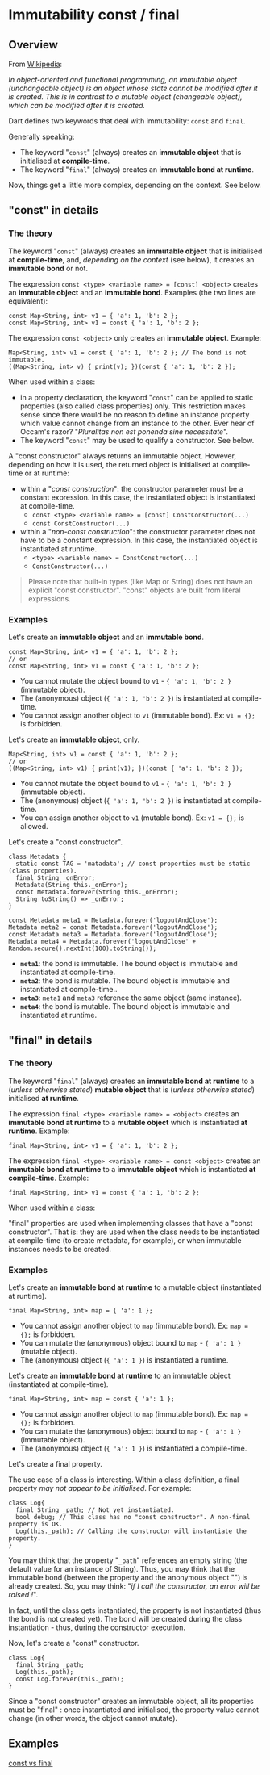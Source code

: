 # Immutability const / final

## Overview

From [Wikipedia](https://en.wikipedia.org/wiki/Immutable_object):

_In object-oriented and functional programming, an immutable object (unchangeable object)
is an object whose state cannot be modified after it is created. This is in contrast
to a mutable object (changeable object), which can be modified after it is created._

Dart defines two keywords that deal with immutability: `const` and `final`.

Generally speaking:

* The keyword "`const`" (always) creates an **immutable object** that is initialised at **compile-time**.
* The keyword "`final`" (always) creates an **immutable bond at runtime**.

Now, things get a little more complex, depending on the context. See below.

## "const" in details

### The theory

The keyword "`const`" (always) creates an **immutable object** that is initialised at **compile-time**, and, _depending on
the context_ (see below), it creates an **immutable bond** or not.

The expression `const <type> <variable name> = [const] <object>` creates an **immutable object** and an **immutable bond**.
Examples (the two lines are equivalent):

    const Map<String, int> v1 = { 'a': 1, 'b': 2 };
    const Map<String, int> v1 = const { 'a': 1, 'b': 2 };

The expression `const <object>` only creates an **immutable object**.
Example:

    Map<String, int> v1 = const { 'a': 1, 'b': 2 }; // The bond is not immutable.
    ((Map<String, int> v) { print(v); })(const { 'a': 1, 'b': 2 });

When used within a class:

* in a property declaration, the keyword "`const`" can be applied to static properties
  (also called class properties) only. This restriction makes sense since there would be no reason to define an instance
  property which value cannot change from an instance to the other. Ever hear of Occam's razor?
  "_Pluralitas non est ponenda sine necessitate_".
* The keyword "`const`" may be used to qualify a constructor. See below.

A "const constructor" always returns an immutable object. However, depending on how it is used, the returned object
is initialised at compile-time or at runtime:

* within a "_const construction_": the constructor parameter must be a constant expression. In this case, the instantiated object is instantiated at compile-time.
  *  `const <type> <variable name> = [const] ConstConstructor(...)`
  *  `const ConstConstructor(...)`
* within a "_non-const construction_": the constructor parameter does not have to be a constant expression. In this case, the instantiated object is instantiated at runtime.
  *  `<type> <variable name> = ConstConstructor(...)`
  *  `ConstConstructor(...)`

> Please note that built-in types (like Map or String) does not have an explicit "const constructor". "const" objects are
> built from literal expressions.

### Examples

Let's create an **immutable object** and an **immutable bond**.

    const Map<String, int> v1 = { 'a': 1, 'b': 2 };
    // or
    const Map<String, int> v1 = const { 'a': 1, 'b': 2 };

* You cannot mutate the object bound to `v1` - `{ 'a': 1, 'b': 2 }` (immutable object).
* The (anonymous) object (`{ 'a': 1, 'b': 2 }`) is instantiated at compile-time.
* You cannot assign another object to `v1` (immutable bond). Ex: `v1 = {};` is forbidden.

Let's create an **immutable object**, only.

    Map<String, int> v1 = const { 'a': 1, 'b': 2 };
    // or
    ((Map<String, int> v1) { print(v1); })(const { 'a': 1, 'b': 2 });

* You cannot mutate the object bound to `v1` - `{ 'a': 1, 'b': 2 }` (immutable object).
* The (anonymous) object (`{ 'a': 1, 'b': 2 }`) is instantiated at compile-time.    
* You can assign another object to `v1` (mutable bond). Ex: `v1 = {};` is allowed.

Let's create a "const constructor".

    class Metadata {
      static const TAG = 'matadata'; // const properties must be static (class properties).
      final String _onError;
      Metadata(String this._onError);
      const Metadata.forever(String this._onError);
      String toString() => _onError;
    }

    const Metadata meta1 = Metadata.forever('logoutAndClose');
    Metadata meta2 = const Metadata.forever('logoutAndClose');
    const Metadata meta3 = Metadata.forever('logoutAndClose');
    Metadata meta4 = Metadata.forever('logoutAndClose' + Random.secure().nextInt(100).toString());
    
* **`meta1`**: the bond is immutable. The bound object is immutable and instantiated at compile-time.
* **`meta2`**: the bond is mutable. The bound object is immutable and instantiated at compile-time..
* **`meta3`**: `meta1` and `meta3` reference the same object (same instance).
* **`meta4`**:  the bond is mutable. The bound object is immutable and instantiated at runtime.

## "final" in details

### The theory

The keyword "`final`" (always) creates an **immutable bond at runtime** to a (_unless otherwise stated_) **mutable object** that
is (_unless otherwise stated_) initialised **at runtime**.

The expression `final <type> <variable name> = <object>` creates an **immutable bond at runtime** to a **mutable object** which is
instantiated **at runtime**. Example:

    final Map<String, int> v1 = { 'a': 1, 'b': 2 };

The expression `final <type> <variable name> = const <object>` creates an **immutable bond at runtime** to a **immutable object** which is
instantiated **at compile-time**. Example:

    final Map<String, int> v1 = const { 'a': 1, 'b': 2 };
    
When used within a class:

"final" properties are used when implementing classes that have a "const constructor". That is: they are used when the
class needs to be instantiated at compile-time (to create metadata, for example), or when immutable instances needs to
be created.
    
### Examples

Let's create an **immutable bond at runtime** to a mutable object (instantiated at runtime).

    final Map<String, int> map = { 'a': 1 };
    
* You cannot assign another object to `map` (immutable bond). Ex: `map = {};` is forbidden.
* You can mutate the (anonymous) object bound to `map` - `{ 'a': 1 }` (mutable object).
* The (anonymous) object (`{ 'a': 1 }`) is instantiated a runtime.

Let's create an **immutable bond at runtime** to an immutable object (instantiated at compile-time).

    final Map<String, int> map = const { 'a': 1 };
    
* You cannot assign another object to `map` (immutable bond). Ex: `map = {};` is forbidden.
* You can mutate the (anonymous) object bound to `map` - `{ 'a': 1 }` (immutable object).
* The (anonymous) object (`{ 'a': 1 }`) is instantiated a compile-time.

Let's create a final property.

The use case of a class is interesting. Within a class definition, a final property _may not appear to be initialised_.
For example:

    class Log{
      final String _path; // Not yet instantiated.
      bool debug; // This class has no "const constructor". A non-final property is OK.
      Log(this._path); // Calling the constructor will instantiate the property.
    }

You may think that the property "`_path`" references an empty string (the default value for an instance of String).
Thus, you may think that the immutable bond (between the property and the anonymous object "") is already created.
So, you may think: "_if I call the constructor, an error will be raised !_".

In fact, until the class gets instantiated, the property is not instantiated (thus the bond is not created yet).
The bond will be created during the class instantiation - thus, during the constructor execution.

Now, let's create a "const" constructor.

    class Log{
      final String _path;
      Log(this._path);
      const Log.forever(this._path);
    }

Since a "const constructor" creates an immutable object, all its properties must be "final" : once instantiated and
initialised, the property value cannot change (in other words, the object cannot mutate).

## Examples

[const vs final](https://github.com/denis-beurive/dart-playground/blob/master/bin/const-vs-final.dart)

